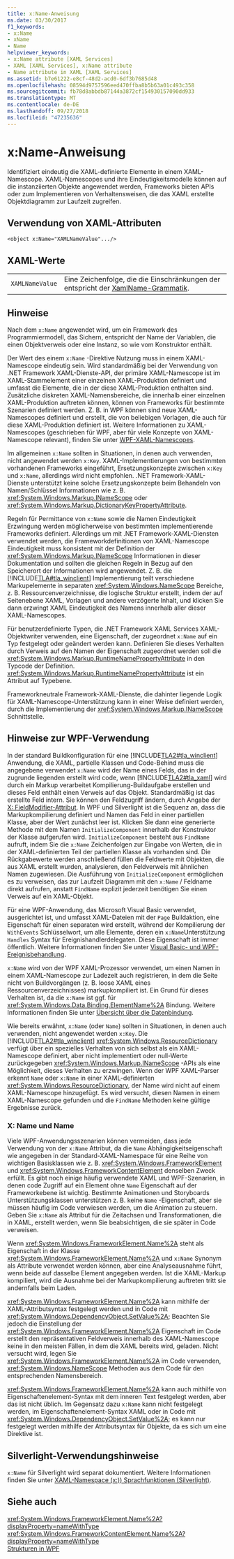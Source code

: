 ```yaml
---
title: x:Name-Anweisung
ms.date: 03/30/2017
f1_keywords:
- x:Name
- xName
- Name
helpviewer_keywords:
- x:Name attribute [XAML Services]
- XAML [XAML Services], x:Name attribute
- Name attribute in XAML [XAML Services]
ms.assetid: b7e61222-e8cf-48d2-acd0-6df3b7685d48
ms.openlocfilehash: 08594d9757596eed470ffba8b5b63a01c493c358
ms.sourcegitcommit: fb78d8abbdb87144a3872cf154930157090dd933
ms.translationtype: MT
ms.contentlocale: de-DE
ms.lasthandoff: 09/27/2018
ms.locfileid: "47235636"
---
```

# <a name="xname-directive"></a>x:Name-Anweisung
Identifiziert eindeutig die XAML-definierte Elemente in einem XAML-Namescope. XAML-Namescopes und ihre Eindeutigkeitsmodelle können auf die instanziierten Objekte angewendet werden, Frameworks bieten APIs oder zum Implementieren von Verhaltensweisen, die das XAML erstellte Objektdiagramm zur Laufzeit zugreifen.  
  
## <a name="xaml-attribute-usage"></a>Verwendung von XAML-Attributen  
  
```xaml  
<object x:Name="XAMLNameValue".../>  
```  
  
## <a name="xaml-values"></a>XAML-Werte  
  
|||  
|-|-|  
|`XAMLNameValue`|Eine Zeichenfolge, die die Einschränkungen der entspricht der [XamlName-Grammatik](../../../docs/framework/xaml-services/xamlname-grammar.md).|  
  
## <a name="remarks"></a>Hinweise  
 Nach dem `x:Name` angewendet wird, um ein Framework des Programmiermodell, das Sichern, entspricht der Name der Variablen, die einen Objektverweis oder eine Instanz, so wie vom Konstruktor enthält.  
  
 Der Wert des einem `x:Name` -Direktive Nutzung muss in einem XAML-Namescope eindeutig sein. Wird standardmäßig bei der Verwendung von .NET Framework XAML-Dienste-API, der primäre XAML-Namescope ist im XAML-Stammelement einer einzelnen XAML-Produktion definiert und umfasst die Elemente, die in der diese XAML-Produktion enthalten sind. Zusätzliche diskreten XAML-Namensbereiche, die innerhalb einer einzelnen XAML-Produktion auftreten können, können von Frameworks für bestimmte Szenarien definiert werden. Z. B. in WPF können sind neue XAML-Namescopes definiert und erstellt, die von beliebigen Vorlagen, die auch für diese XAML-Produktion definiert ist. Weitere Informationen zu XAML-Namescopes (geschrieben für WPF, aber für viele Konzepte von XAML-Namescope relevant), finden Sie unter [WPF-XAML-Namescopes](../../../docs/framework/wpf/advanced/wpf-xaml-namescopes.md).  
  
 Im allgemeinen `x:Name` sollten in Situationen, in denen auch verwenden, nicht angewendet werden `x:Key`. XAML-Implementierungen von bestimmten vorhandenen Frameworks eingeführt, Ersetzungskonzepte zwischen `x:Key` und `x:Name`, allerdings wird nicht empfohlen. .NET Framework-XAML-Dienste unterstützt keine solche Ersetzungskonzepte beim Behandeln von Namen/Schlüssel Informationen wie z. B. <xref:System.Windows.Markup.INameScope> oder <xref:System.Windows.Markup.DictionaryKeyPropertyAttribute>.  
  
 Regeln für Permittance von `x:Name` sowie die Namen Eindeutigkeit Erzwingung werden möglicherweise von bestimmten implementierende Frameworks definiert. Allerdings um mit .NET Framework-XAML-Diensten verwendet werden, die Frameworkdefinitionen von XAML-Namescope Eindeutigkeit muss konsistent mit der Definition der <xref:System.Windows.Markup.INameScope> Informationen in dieser Dokumentation und sollten die gleichen Regeln in Bezug auf den Speicherort der Informationen wird angewendet. Z. B. die [!INCLUDE[TLA#tla_winclient](../../../includes/tlasharptla-winclient-md.md)] Implementierung teilt verschiedene Markupelemente in separaten <xref:System.Windows.NameScope> Bereiche, z. B. Ressourcenverzeichnisse, die logische Struktur erstellt, indem der auf Seitenebene XAML, Vorlagen und andere verzögerte Inhalt, und klicken Sie dann erzwingt XAML Eindeutigkeit des Namens innerhalb aller dieser XAML-Namescopes.  
  
 Für benutzerdefinierte Typen, die .NET Framework XAML Services XAML-Objektwriter verwenden, eine Eigenschaft, der zugeordnet `x:Name` auf ein Typ festgelegt oder geändert werden kann. Definieren Sie dieses Verhalten durch Verweis auf den Namen der Eigenschaft zugeordnet werden soll die <xref:System.Windows.Markup.RuntimeNamePropertyAttribute> in den Typcode der Definition.  <xref:System.Windows.Markup.RuntimeNamePropertyAttribute> ist ein Attribut auf Typebene.  
  
 Frameworkneutrale Framework-XAML-Dienste, die dahinter liegende Logik für XAML-Namescope-Unterstützung kann in einer Weise definiert werden, durch die Implementierung der <xref:System.Windows.Markup.INameScope> Schnittstelle.  
  
## <a name="wpf-usage-notes"></a>Hinweise zur WPF-Verwendung  
 In der standard Buildkonfiguration für eine [!INCLUDE[TLA2#tla_winclient](../../../includes/tla2sharptla-winclient-md.md)] Anwendung, die XAML, partielle Klassen und Code-Behind muss die angegebene verwendet `x:Name` wird der Name eines Felds, das in der zugrunde liegenden erstellt wird code, wenn [!INCLUDE[TLA2#tla_xaml](../../../includes/tla2sharptla-xaml-md.md)] wird durch ein Markup verarbeitet Kompilierung-Buildaufgabe erstellen und dieses Feld enthält einen Verweis auf das Objekt. Standardmäßig ist das erstellte Feld intern. Sie können den Feldzugriff ändern, durch Angabe der [X: FieldModifier-Attribut](../../../docs/framework/xaml-services/x-fieldmodifier-directive.md). In WPF und Silverlight ist die Sequenz an, dass die Markupkompilierung definiert und Namen das Feld in einer partiellen Klasse, aber der Wert zunächst leer ist. Klicken Sie dann eine generierte Methode mit dem Namen `InitializeComponent` innerhalb der Konstruktor der Klasse aufgerufen wird. `InitializeComponent` besteht aus `FindName` aufruft, indem Sie die `x:Name` Zeichenfolgen zur Eingabe von Werten, die in der XAML-definierten Teil der partiellen Klasse als vorhanden sind. Die Rückgabewerte werden anschließend füllen die Feldwerte mit Objekten, die aus XAML erstellt wurden, analysieren, den Feldverweis mit ähnlichen Namen zugewiesen. Die Ausführung von `InitializeComponent` ermöglichen es zu verweisen, das zur Laufzeit Diagramm mit den `x:Name` / Feldname direkt aufrufen, anstatt `FindName` explizit jederzeit benötigen Sie einen Verweis auf ein XAML-Objekt.  
  
 Für eine WPF-Anwendung, das Microsoft Visual Basic verwendet, ausgerichtet ist, und umfasst XAML-Dateien mit der `Page` Buildaktion, eine Eigenschaft für einen separaten wird erstellt, während der Kompilierung der `WithEvents` Schlüsselwort, um alle Elemente, deren ein `x:Name`Unterstützung `Handles` Syntax für Ereignishandlerdelegaten. Diese Eigenschaft ist immer öffentlich. Weitere Informationen finden Sie unter [Visual Basic- und WPF-Ereignisbehandlung](../../../docs/framework/wpf/advanced/visual-basic-and-wpf-event-handling.md).  
  
 `x:Name` wird von der WPF XAML-Prozessor verwendet, um einen Namen in einem XAML-Namescope zur Ladezeit auch registrieren, in dem die Seite nicht von Buildvorgängen (z. B. loose XAML eines Ressourcenverzeichnisses) markupkompiliert ist. Ein Grund für dieses Verhalten ist, da die `x:Name` ist ggf. für <xref:System.Windows.Data.Binding.ElementName%2A> Bindung. Weitere Informationen finden Sie unter [Übersicht über die Datenbindung](../../../docs/framework/wpf/data/data-binding-overview.md).  
  
 Wie bereits erwähnt, `x:Name` (oder `Name`) sollten in Situationen, in denen auch verwenden, nicht angewendet werden `x:Key`. Die [!INCLUDE[TLA2#tla_winclient](../../../includes/tla2sharptla-winclient-md.md)] <xref:System.Windows.ResourceDictionary> verfügt über ein spezielles Verhalten von sich selbst als ein XAML-Namescope definiert, aber nicht implementiert oder null-Werte zurückgegeben <xref:System.Windows.Markup.INameScope> -APIs als eine Möglichkeit, dieses Verhalten zu erzwingen. Wenn der WPF XAML-Parser erkennt `Name` oder `x:Name` in einer XAML-definierten <xref:System.Windows.ResourceDictionary>, der Name wird nicht auf einem XAML-Namescope hinzugefügt. Es wird versucht, diesen Namen in einem XAML-Namescope gefunden und die `FindName` Methoden keine gültige Ergebnisse zurück.  
  
### <a name="xname-and-name"></a>X: Name und Name  
 Viele WPF-Anwendungsszenarien können vermeiden, dass jede Verwendung von der `x:Name` Attribut, da die `Name` Abhängigkeitseigenschaft wie angegeben in der Standard-XAML-Namespace für eine Reihe von wichtigen Basisklassen wie z. B. <xref:System.Windows.FrameworkElement> und <xref:System.Windows.FrameworkContentElement> denselben Zweck erfüllt. Es gibt noch einige häufig verwendete XAML und WPF-Szenarien, in denen code Zugriff auf ein Element ohne `Name` Eigenschaft auf der Frameworkebene ist wichtig. Bestimmte Animationen und Storyboards Unterstützungsklassen unterstützen z. B. keine `Name` -Eigenschaft, aber sie müssen häufig im Code verwiesen werden, um die Animation zu steuern. Geben Sie `x:Name` als Attribut für die Zeitachsen und Transformationen, die in XAML, erstellt werden, wenn Sie beabsichtigen, die sie später in Code verweisen.  
  
 Wenn <xref:System.Windows.FrameworkElement.Name%2A> steht als Eigenschaft in der Klasse <xref:System.Windows.FrameworkElement.Name%2A> und `x:Name` Synonym als Attribute verwendet werden können, aber eine Analyseausnahme führt, wenn beide auf dasselbe Element angegeben werden. Ist die XAML-Markup kompiliert, wird die Ausnahme bei der Markupkompilierung auftreten tritt sie andernfalls beim Laden.  
  
 <xref:System.Windows.FrameworkElement.Name%2A> kann mithilfe der XAML-Attributsyntax festgelegt werden und in Code mit <xref:System.Windows.DependencyObject.SetValue%2A>; Beachten Sie jedoch die Einstellung der <xref:System.Windows.FrameworkElement.Name%2A> Eigenschaft im Code erstellt den repräsentativen Feldverweis innerhalb des XAML-Namescope keine in den meisten Fällen, in dem die XAML bereits wird, geladen. Nicht versucht wird, legen Sie <xref:System.Windows.FrameworkElement.Name%2A> im Code verwenden, <xref:System.Windows.NameScope> Methoden aus dem Code für den entsprechenden Namensbereich.  
  
 <xref:System.Windows.FrameworkElement.Name%2A> kann auch mithilfe von Eigenschaftenelement-Syntax mit dem inneren Text festgelegt werden, aber das ist nicht üblich. Im Gegensatz dazu `x:Name` kann nicht festgelegt werden, im Eigenschaftenelement-Syntax XAML oder in Code mit <xref:System.Windows.DependencyObject.SetValue%2A>; es kann nur festgelegt werden mithilfe der Attributsyntax für Objekte, da es sich um eine Direktive ist.  
  
## <a name="silverlight-usage-notes"></a>Silverlight-Verwendungshinweise  
 `x:Name` für Silverlight wird separat dokumentiert. Weitere Informationen finden Sie unter [XAML-Namespace (x:)) Sprachfunktionen (Silverlight)](https://go.microsoft.com/fwlink/?LinkId=199081).  
  
## <a name="see-also"></a>Siehe auch  
 <xref:System.Windows.FrameworkElement.Name%2A?displayProperty=nameWithType>  
 <xref:System.Windows.FrameworkContentElement.Name%2A?displayProperty=nameWithType>  
 [Strukturen in WPF](../../../docs/framework/wpf/advanced/trees-in-wpf.md)
